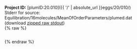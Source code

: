 **Project ID:** [plumID:20.010]({{ '/' | absolute_url }}eggs/20/010/)  
Stderr for source:  Equilibration/16molecules/MeanOfOrderParameters/plumed.dat   
(download [zipped raw stdout](plumed.dat.plumed.stdout.txt.zip))  
{% raw %}
<pre>
</pre>
{% endraw %}
